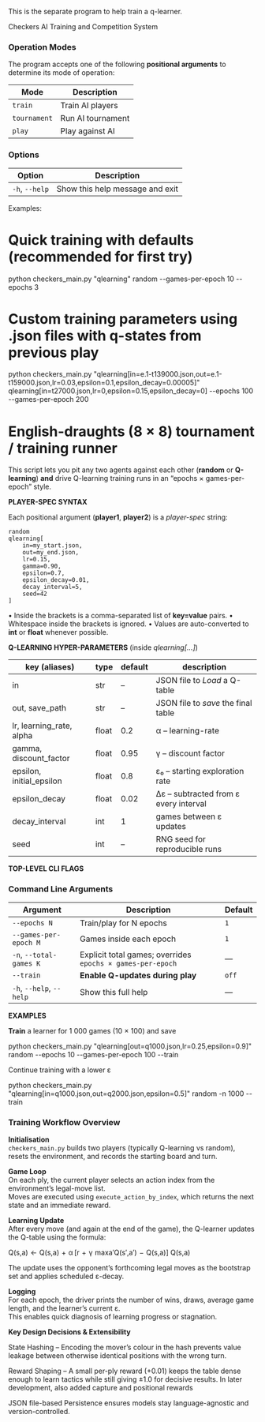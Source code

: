 This is the separate program to help train a q-learner.


Checkers AI Training and Competition System

### Operation Modes

The program accepts one of the following **positional arguments** to determine its mode of operation:

| Mode        | Description           |
|-------------|-----------------------|
| `train`     | Train AI players      |
| `tournament`| Run AI tournament     |
| `play`      | Play against AI       |

### Options

| Option         | Description                        |
|----------------|------------------------------------|
| `-h`, `--help` | Show this help message and exit    |


Examples:
  # Quick training with defaults (recommended for first try)
  python checkers_main.py "qlearning" random --games-per-epoch 10 --epochs 3

  # Custom training parameters using .json files with q-states from previous play
  python checkers_main.py        "qlearning[in=e.1-t139000.json,out=e.1-t159000.json,lr=0.03,epsilon=0.1,epsilon_decay=0.00005]" qlearning[in=t27000.json,lr=0,epsilon=0.15,epsilon_decay=0] --epochs 100 --games-per-epoch 200


English-draughts (8 × 8) tournament / training runner
====================================================

This script lets you pit any two agents against each other
(**random** or **Q-learning**) **and** drive Q-learning
training runs in an “epochs × games-per-epoch” style.


**PLAYER-SPEC SYNTAX**

Each positional argument (**player1**, **player2**) is a *player-spec* string:

    random
    qlearning[
        in=my_start.json,
        out=my_end.json,
        lr=0.15,
        gamma=0.90,
        epsilon=0.7,
        epsilon_decay=0.01,
        decay_interval=5,
        seed=42
    ]

• Inside the brackets is a comma-separated list of **key=value** pairs.
• Whitespace inside the brackets is ignored.
• Values are auto-converted to **int** or **float** whenever possible.


**Q-LEARNING HYPER-PARAMETERS** (inside *qlearning[…]*)

| key (aliases)                | type  | default | description                                     |
|------------------------------|-------|---------|-------------------------------------------------|
| in                           | str   | –       | JSON file to *Load* a Q-table                   |
| out, save_path               | str   | –       | JSON file to *save* the final table             |
| lr, learning_rate, alpha     | float | 0.2     | α – learning-rate                               |
| gamma, discount_factor       | float | 0.95    | γ – discount factor                             |
| epsilon, initial_epsilon     | float | 0.8     | ε₀ – starting exploration rate                  |
| epsilon_decay                | float | 0.02    | Δε – subtracted from ε every interval           |
| decay_interval               | int   | 1       | games between ε updates                         |
| seed                         | int   | –       | RNG seed for reproducible runs                  |



**TOP-LEVEL CLI FLAGS**
### Command Line Arguments

| Argument                  | Description                                 | Default     |
|---------------------------|---------------------------------------------|-------------|
| `--epochs N`              | Train/play for N epochs                     | `1`         |
| `--games-per-epoch M`     | Games inside each epoch                     | `1`         |
| `-n`, `--total-games K`   | Explicit total games; overrides `epochs × games-per-epoch` | — |
| `--train`                 | **Enable Q-updates during play**            | `off`       |
| `-h`, `--help`, `--help`  | Show this full help                         | —           |



**EXAMPLES**


 **Train** a learner for 1 000 games (10 × 100) and save
 
   python checkers_main.py        "qlearning[out=q1000.json,lr=0.25,epsilon=0.9]"        random        --epochs 10 --games-per-epoch 100 --train

 Continue training with a lower ε
 
   python checkers_main.py        "qlearning[in=q1000.json,out=q2000.json,epsilon=0.5]"        random        -n 1000 --train



### Training Workflow Overview

**Initialisation**  
`checkers_main.py` builds two players (typically Q-learning vs random), resets the environment, and records the starting board and turn.

**Game Loop**  
On each ply, the current player selects an action index from the environment’s legal-move list.  
Moves are executed using `execute_action_by_index`, which returns the next state and an immediate reward.

**Learning Update**  
After every move (and again at the end of the game), the Q-learner updates the Q-table using the formula:


 Q(s,a)  ←  Q(s,a)  +  α [r  +  γ  max⁡a′Q(s′,a′)  −  Q(s,a)] Q(s,a)
 
The update uses the opponent’s forthcoming legal moves as the bootstrap set and applies scheduled ε-decay.

**Logging**  
For each epoch, the driver prints the number of wins, draws, average game length, and the learner’s current ε.  
This enables quick diagnosis of learning progress or stagnation.


**Key Design Decisions & Extensibility**

State Hashing – Encoding the mover’s colour in the hash prevents value leakage between otherwise identical positions with the wrong turn.


Reward Shaping – A small per-ply reward (+0.01) keeps the table dense enough to learn tactics while still giving ±1.0 for decisive results.  In later development, also added capture and positional rewards


JSON file-based Persistence ensures models stay language-agnostic and version-controlled.

